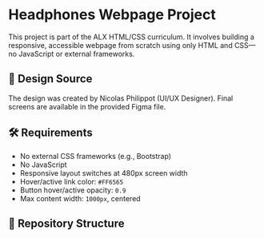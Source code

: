 # Headphones Webpage Project

This project is part of the ALX HTML/CSS curriculum. It involves building a responsive, accessible webpage from scratch using only HTML and CSS—no JavaScript or external frameworks.

## 📐 Design Source

The design was created by Nicolas Philippot (UI/UX Designer). Final screens are available in the provided Figma file.

## 🛠️ Requirements

- No external CSS frameworks (e.g., Bootstrap)
- No JavaScript
- Responsive layout switches at 480px screen width
- Hover/active link color: `#FF6565`
- Button hover/active opacity: `0.9`
- Max content width: `1000px`, centered

## 📁 Repository Structure

